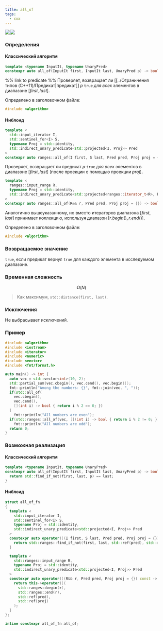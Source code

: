 ```yaml
---
title: all_of
tags:
  - cxx
---
```

[![](https://img.shields.io/badge/cppreference-classic-blue?style=for-the-badge&logo=c%2B%2B&labelColor=blue&color=teal)](https://en.cppreference.com/w/cpp/algorithm/all_any_none_of)[![](https://img.shields.io/badge/cppreference-niebloid-blue?style=for-the-badge&logo=c%2B%2B&labelColor=blue&color=white)](https://en.cppreference.com/w/cpp/algorithm/ranges/all_any_none_of)
### Определения
#### Классический алгоритм
```cpp
template <typename InputIt, typename UnaryPred>
constexpr auto all_of(InputIt first, InputIt last, UnaryPred p) -> bool;
```
%% link to predicate %%
Проверяет, возвращает ли [[../Ограничения типов (C++11)/Предикат|предикат]] $p$ `true` *для всех* элементов в диапазоне $[first, last]$.

Определено в заголовочном файле:
```cpp
#include <algorithm>
```
#### Ниблоид
```cpp
template <
  std::input_iterator I, 
  std::sentinel_for<I> S, 
  typename Proj = std::identity,
  std::indirect_unary_predicate<std::projected<I, Proj>> Pred
>
constexpr auto ranges::all_of(I first, S last, Pred pred, Proj proj = {}) -> bool;
```
Проверяет, возвращает ли предикат $p$ `true` *для всех* элементов в диапазоне $[first, last]$ (после проекции с помощью проекции $proj$).

```cpp
template <
  ranges::input_range R,
  typename Proj = std::identity,
  std::indirect_unary_predicate<std::projected<ranges::iterator_t<R>, Proj>> Pred
>
constexpr auto ranges::all_of(R&& r, Pred pred, Proj proj = {}) -> bool;
```
Аналогично вышеуказанному, но вместо итераторов диапазона $[first, last]$ принимает коллекцию, используя диапазон $[r.begin(), r.end()]$.

Определено в заголовочном файле:
```cpp
#include <algorithm>
```
### Возвращаемое значение
`true`, если предикат вернул `true` для каждого элемента в исследуемом диапазоне.
### Временная сложность
$$O(N)$$
> Как максимум, `std::distance(first, last)`.
### Исключения
Не выбрасывает исключений.

### Пример
```cpp
#include <algorithm>
#include <iostream>
#include <iterator>
#include <numeric>
#include <vector>
#include <fmt/format.h>

auto main() -> int {
  auto vec = std::vector<int>(10, 2);
  std::partial_sum(vec.cbegin(), vec.cend(), vec.begin());
  fmt::println("Among the numbers: {}", fmt::join(vec, ", "));
  if(std::all_of(
    vec.cbegin(), 
    vec.cend(), 
    [](int i) -> bool { return i % 2 == 0; })
  )
    fmt::println("All numbers are even");
  if(std::ranges::all_of(vec, [](int i) -> bool { return i % 2 != 0; }))
    fmt::println("All numbers are odd");
  return 0;
}
```

### Возможная реализация
#### Классический алгоритм
```cpp
template <typename InputIt, typename UnaryPred>
constexpr auto all_of(InputIt first, InputIt last, UnaryPred p) -> bool {
  return std::find_if_not(first, last, p) == last;
}
```

#### Ниблоид
```cpp
struct all_of_fn
{
  template <
    std::input_iterator I,
    std::sentinel_for<I> S,
    typename Proj = std::identity,
    std::indirect_unary_predicate<std::projected<I, Proj>> Pred
  >
  constexpr auto operator()(I first, S last, Pred pred, Proj proj = {}) const -> bool {
    return std::ranges::find_if_not(first, last, std::ref(pred), std::ref(proj)) == last;
  }

  template <
    std::ranges::input_range R,
    typename Proj = std::identity,
    std::indirect_unary_predicate<std::projected<I, Proj>> Pred
  >
  constexpr auto operator()(R&& r, Pred pred, Proj proj = {}) const -> bool {
    return this->operator()(
      std::ranges::begin(r),
      std::ranges::end(r),
      std::ref(pred),
      std::ref(proj)
    );
  }
};

inline constexpr all_of_fn all_of;
```